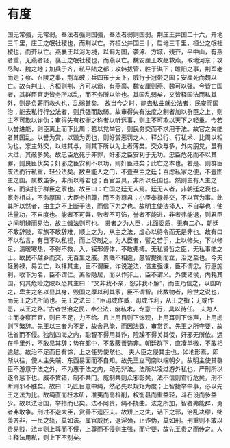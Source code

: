 # 有度
国无常强，无常弱。奉法者强则国强，奉法者弱则国弱。荆庄王并国二十六，开地三千里，庄王之氓社稷也，而荆以亡。齐桓公并国三十，启地三千里，桓公之氓社稷也，而齐以亡。燕襄王以河为境，以蓟为国，袭涿、方城，残齐，平中山，有燕者重，无燕者轻，襄王之氓社稷也，而燕以亡。魏安厘王攻赵救燕，取地河东；攻尽陶、魏之地；加兵于齐，私平陆之都；攻韩拔管，胜于淇下；睢阳之事，荆军老而走；蔡、召陵之事，荆军破；兵四布于天下，威行于冠带之国；安厘死而魏以亡。故有荆庄、齐桓则荆、齐可以霸，有燕襄、魏安厘则燕、魏可以强。今皆亡国者，其群臣官吏皆务所以乱，而不务所以治也。其国乱弱矣，又皆释国法而私其外，则是负薪而救火也，乱弱甚矣。
故当今之时，能去私曲就公法者，民安而国治；能去私行行公法者，则兵强而敌弱。故审得失有法度之制者加以群臣之上，则主不可欺以诈伪；审得失有权衡之称者以听远事，则主不可欺以天下之轻重。今若以誉进能，则臣离上而下比周；若以党举官，则民务交而不求用于法。故官之失能者其国乱。以誉为赏，以毁为罚也，则好赏恶罚之人，释公行、行私术、比周以相为也。忘主外交，以进其与，则其下所以为上者薄矣。交众与多，外内朋党，虽有大过，其蔽多矣。故忠臣危死于非罪，奸邪之臣安利于无功。忠臣危死而不以其罪，则良臣伏矣；奸邪之臣安利不以功，则奸臣进矣；此亡之本也。若是、则群臣废法而行私重，轻公法矣。数至能人之门，不壹至主之廷；百虑私家之便，不壹图主之国。属数虽多，非所以尊君也；百官虽具，非所以任国也。然则主有人主之名，而实托于群臣之家也。故臣曰：亡国之廷无人焉。廷无人者，非朝廷之衰也。家务相益，不务厚国；大臣务相尊，而不务尊君；小臣奉禄养交，不以官为事。此其所以然者，由主之不上断于法，而信下为之也。故明主使法择人，不自举也；使法量功，不自度也。能者不可弊，败者不可饰，誉者不能进，非者弗能退，则君臣之间明辨而易治，故主雠法则可也。
贤者之为人臣，北面委质，无有二心，朝廷不敢辞贱，军旅不敢辞难，顺上之为，从主之法，虚心以待令而无是非也。故有口不以私言，有目不以私视，而上尽制之。为人臣者，譬之若手，上以修头，下以修足，清暖寒热，不得不救，入，镆邪傅体，不敢弗搏。无私贤哲之臣，无私事能之士。故民不越乡而交，无百里之戚。贵贱不相逾，愚智提衡而立，治之至也。今夫轻爵禄，易去亡，以择其主，臣不谓廉。诈说逆法，倍主强谏，臣不谓忠。行惠施利，收下为名，臣不谓仁。离俗隐居，而以作非上，臣不谓义。外使诸侯，内耗其国，伺其危险之陂以恐其主曰：“交非我不亲，怨非我不解”，而主乃信之，以国听之，卑主之名以显其身，毁国之厚以利其家，臣不谓智。此数物者，险世之说也，而先王之法所简也。先王之法曰：“臣毋或作威，毋或作利，从王之指；无或作恶，从王之路。”古者世治之民，奉公法，废私术，专意一行，具以待任。
夫为人主而身察百官，则日不足，力不给。且上用目则下饰观，上用耳则下饰声，上用虑则下繁辞。先王以三者为不足，故舍己能，而因法数，审赏罚。先王之所守要，故法省而不侵。独制四海之内，聪智不得用其诈，险躁不得关其佞，奸邪无所依。远在千里外，不敢易其辞；势在郎中，不敢蔽善饰非。朝廷群下，直凑单微，不敢相逾越。故治不足而日有馀，上之任势使然也。
夫人臣之侵其主也，如地形焉，即渐以往，使人主失端、东西易面而不自知。故先王立司南以端朝夕。故明主使其群臣不游意于法之外，不为惠于法之内，动无非法。法所以凌过游外私也，严刑所以遂令惩下也。威不贷错，制不共门。威制共则众邪彰矣，法不信则君行危矣，刑不断则邪不胜矣。故曰：巧匠目意中绳，然必先以规矩为度；上智捷举中事，必以先王之法为比。故绳直而枉木斫，准夷而高科削，权衡县而重益轻，斗石设而多益少。故以法治国，举措而已矣。法不阿贵，绳不挠曲。法之所加，智者弗能辞，勇者弗敢争。刑过不避大臣，赏善不遗匹夫。故矫上之失，诘下之邪，治乱决缪，绌羡齐非，一民之轨，莫如法。属官威民，退淫殆，止诈伪，莫如刑。刑重则不敢以贵易贱，法审则上尊而不侵，上尊而不侵则主强，而守要，故先王贵之而传之。人主释法用私，则上下不别矣。
